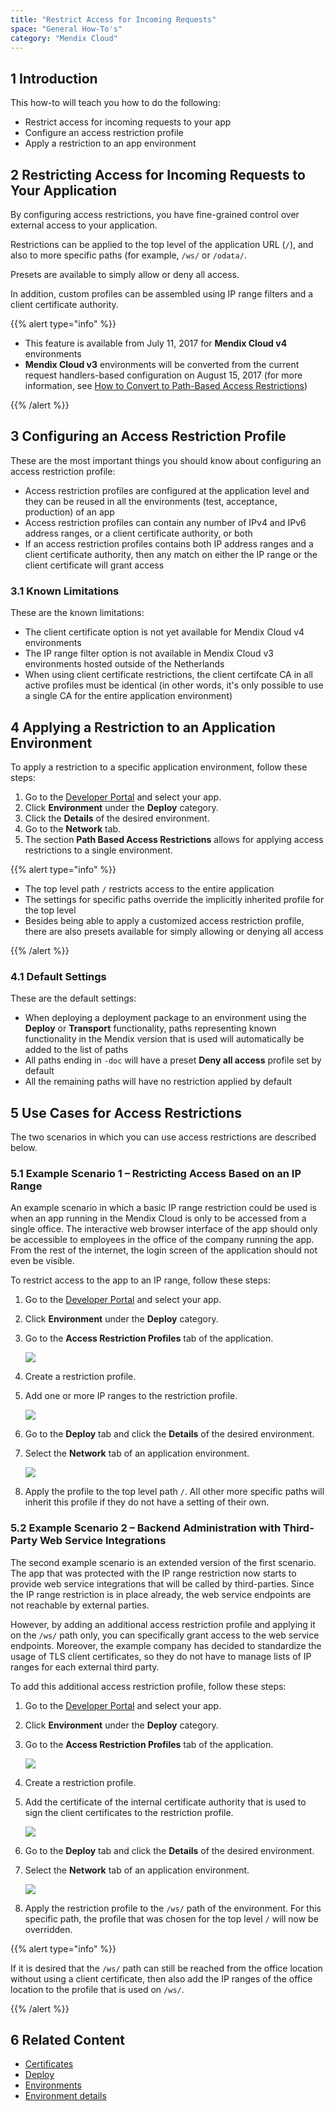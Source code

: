 ```yaml
---
title: "Restrict Access for Incoming Requests"
space: "General How-To's"
category: "Mendix Cloud"
---
```


## 1 Introduction

This how-to will teach you how to do the following:

* Restrict access for incoming requests to your app
* Configure an access restriction profile
* Apply a restriction to an app environment

## 2 Restricting Access for Incoming Requests to Your Application

By configuring access restrictions, you have fine-grained control over external access to your application.

Restrictions can be applied to the top level of the application URL (`/`), and also to more specific paths (for example, `/ws/` or `/odata/`.

Presets are available to simply allow or deny all access.

In addition, custom profiles can be assembled using IP range filters and a client certificate authority.

{{% alert type="info" %}}

* This feature is available from July 11, 2017 for **Mendix Cloud v4** environments
* **Mendix Cloud v3** environments will be converted from the current request handlers-based configuration on August 15, 2017 (for more information, see [How to Convert to Path-Based Access Restrictions](request-handlers-to-pbar))

{{% /alert %}}

## 3 Configuring an Access Restriction Profile

These are the most important things you should know about configuring an access restriction profile:

* Access restriction profiles are configured at the application level and they can be reused in all the environments (test, acceptance, production) of an app
* Access restriction profiles can contain any number of IPv4 and IPv6 address ranges, or a client certificate authority, or both
* If an access restriction profiles contains both IP address ranges and a client certificate authority, then any match on either the IP range or the client certificate will grant access

### 3.1 Known Limitations

These are the known limitations:

* The client certificate option is not yet available for Mendix Cloud v4 environments
* The IP range filter option is not available in Mendix Cloud v3 environments hosted outside of the Netherlands
* When using client certificate restrictions, the client certifcate CA in all active profiles must be identical (in other words, it's only possible to use a single CA for the entire application environment)

## 4 Applying a Restriction to an Application Environment

To apply a restriction to a specific application environment, follow these steps:

1. Go to the [Developer Portal](http://home.mendix.com) and select your app.
2. Click **Environment** under the **Deploy** category.
3. Click the **Details** of the desired environment.
4. Go to the **Network** tab.
5. The section **Path Based Access Restrictions** allows for applying access restrictions to a single environment.

{{% alert type="info" %}}

* The top level path `/` restricts access to the entire application
* The settings for specific paths override the implicitly inherited profile for the top level
* Besides being able to apply a customized access restriction profile, there are also presets available for simply allowing or denying all access

{{% /alert %}}

### 4.1 Default Settings

These are the default settings:

* When deploying a deployment package to an environment using the **Deploy** or **Transport** functionality, paths representing known functionality in the Mendix version that is used will automatically be added to the list of paths
* All paths ending in `-doc` will have a preset **Deny all access** profile set by default
* All the remaining paths will have no restriction applied by default

## 5 Use Cases for Access Restrictions

The two scenarios in which you can use access restrictions are described below.

### 5.1 Example Scenario 1 – Restricting Access Based on an IP Range

An example scenario in which a basic IP range restriction could be used is when an app running in the Mendix Cloud is only to be accessed from a single office. The interactive web browser interface of the app should only be accessible to employees in the office of the company running the app. From the rest of the internet, the login screen of the application should not even be visible.

To restrict access to the app to an IP range, follow these steps:

1. Go to the [Developer Portal](http://home.mendix.com) and select your app.
2. Click **Environment** under the **Deploy** category.
3. Go to the **Access Restriction Profiles** tab of the application.

    ![](attachments/accessrestrict/app-restriction.png)

4. Create a restriction profile.
5. Add one or more IP ranges to the restriction profile.

    ![](attachments/accessrestrict/scenario1.png)

6. Go to the **Deploy** tab and click the **Details** of the desired environment.
7. Select the **Network** tab of an application environment.

    ![](attachments/accessrestrict/environment-restriction.png)

8. Apply the profile to the top level path `/`. All other more specific paths will inherit this profile if they do not have a setting of their own.

### 5.2 Example Scenario 2 – Backend Administration with Third-Party Web Service Integrations

The second example scenario is an extended version of the first scenario. The app that was protected with the IP range restriction now starts to provide web service integrations that will be called by third-parties. Since the IP range restriction is in place already, the web service endpoints are not reachable by external parties.

However, by adding an additional access restriction profile and applying it on the `/ws/` path only, you can specifically grant access to the web service endpoints. Moreover, the example company has decided to standardize the usage of TLS client certificates, so they do not have to manage lists of IP ranges for each external third party.

To add this additional access restriction profile, follow these steps:

1. Go to the [Developer Portal](http://home.mendix.com) and select your app.
2. Click **Environment** under the **Deploy** category.
3. Go to the **Access Restriction Profiles** tab of the application.

    ![](attachments/accessrestrict/app-restriction.png)

4. Create a restriction profile.
5. Add the certificate of the internal certificate authority that is used to sign the client certificates to the restriction profile.

    ![](attachments/accessrestrict/scenario2.png)

6. Go to the **Deploy** tab and click the **Details** of the desired environment.
7. Select the **Network** tab of an application environment.

    ![](attachments/accessrestrict/environment-restriction.png)

8. Apply the restriction profile to the `/ws/` path of the environment. For this specific path, the profile that was chosen for the top level `/` will now be overridden.

{{% alert type="info" %}}

If it is desired that the `/ws/` path can still be reached from the office location without using a client certificate, then also add the IP ranges of the office location to the profile that is used on `/ws/`.

{{% /alert %}}

## 6 Related Content

* [Certificates](/refguide/certificates)
* [Deploy](/developerportal/deploy)
* [Environments](/developerportal/deploy/environments)
* [Environment details](/developerportal/deploy/environments)
